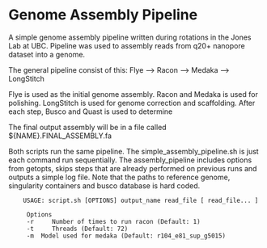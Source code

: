 # Genome Assembly Pipeline
A simple genome assembly pipeline written during rotations in the Jones Lab at UBC. Pipeline was used to assembly reads from q20+ nanopore dataset into a genome. 

The general pipeline consist of this:
Flye --> Racon --> Medaka --> LongStitch

Flye is used as the initial genome assembly. Racon and Medaka is used for polishing. LongStitch is used for genome correction and scaffolding. 
After each step, Busco and Quast is used to determine 

The final output assembly will be in a file called ${NAME}.FINAL_ASSEMBLY.fa

Both scripts run the same pipeline. The simple_assembly_pipeline.sh is just each command run sequentially. The assembly_pipeline includes options from getopts, skips steps that are already performed on previous runs and outputs a simple log file. Note that the paths to reference genome, singularity containers and busco database is hard coded. 

        USAGE: script.sh [OPTIONS] output_name read_file [ read_file... ]
        
         Options
         -r 	Number of times to run racon (Default: 1)
         -t 	Threads (Default: 72)
         -m	 Model used for medaka (Default: r104_e81_sup_g5015)
